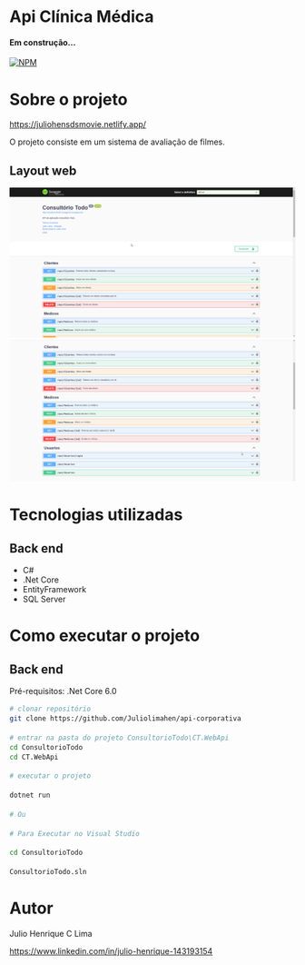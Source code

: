 # Api Clínica Médica
#### Em construção...

[![NPM](https://img.shields.io/npm/l/react)](https://github.com/Juliolimahen/ds-movie-sds6/blob/main/LICENCE) 

# Sobre o projeto

https://juliohensdsmovie.netlify.app/

O projeto consiste em um sistema de avaliação de filmes. 


## Layout web
![Endpoints](https://raw.githubusercontent.com/Juliolimahen/assets/main/api-corporativa/endpoints1.png) ![Endpoints](https://raw.githubusercontent.com/Juliolimahen/assets/main/api-corporativa/endpoints2.png)

# Tecnologias utilizadas
## Back end
- C# 
- .Net Core
- EntityFramework
- SQL Server

# Como executar o projeto

## Back end
Pré-requisitos: .Net Core 6.0

```bash
# clonar repositório
git clone https://github.com/Juliolimahen/api-corporativa

# entrar na pasta do projeto ConsultorioTodo\CT.WebApi
cd ConsultorioTodo
cd CT.WebApi

# executar o projeto

dotnet run

# Ou 

# Para Executar no Visual Studio 

cd ConsultorioTodo

ConsultorioTodo.sln


```

# Autor

Julio Henrique C Lima

https://www.linkedin.com/in/julio-henrique-143193154